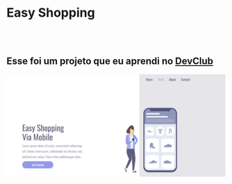 <h1>Easy Shopping</h1>
<br>
<br>
<h2>Esse foi um projeto que eu aprendi no <a href="https://aulas.devclub.com.br/m/home"=>DevClub</a></h2>

<img src="https://github.com/matheusoliiveira/Easy-Shopping/blob/main/assets/desktop.jpg?raw=true">
